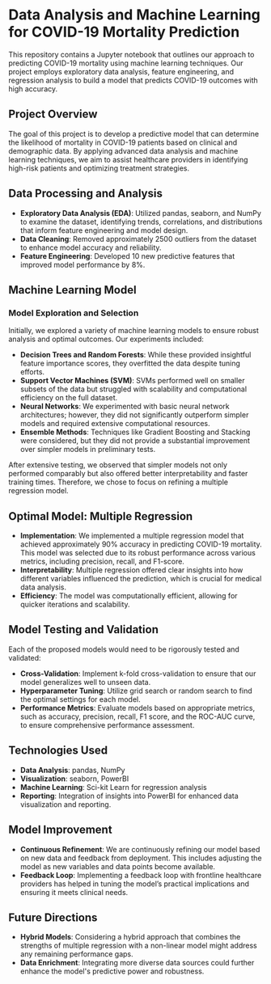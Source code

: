 # Data Analysis and Machine Learning for COVID-19 Mortality Prediction
This repository contains a Jupyter notebook that outlines our approach to predicting COVID-19 mortality using machine learning techniques. Our project employs exploratory data analysis, feature engineering, and regression analysis to build a model that predicts COVID-19 outcomes with high accuracy.

## Project Overview
The goal of this project is to develop a predictive model that can determine the likelihood of mortality in COVID-19 patients based on clinical and demographic data. By applying advanced data analysis and machine learning techniques, we aim to assist healthcare providers in identifying high-risk patients and optimizing treatment strategies.

## Data Processing and Analysis
- **Exploratory Data Analysis (EDA)**: Utilized pandas, seaborn, and NumPy to examine the dataset, identifying trends, correlations, and distributions that inform feature engineering and model design.
- **Data Cleaning**: Removed approximately 2500 outliers from the dataset to enhance model accuracy and reliability.
- **Feature Engineering**: Developed 10 new predictive features that improved model performance by 8%.

## Machine Learning Model

### Model Exploration and Selection
Initially, we explored a variety of machine learning models to ensure robust analysis and optimal outcomes. Our experiments included:

- **Decision Trees and Random Forests**: While these provided insightful feature importance scores, they overfitted the data despite tuning efforts.
- **Support Vector Machines (SVM)**: SVMs performed well on smaller subsets of the data but struggled with scalability and computational efficiency on the full dataset.
- **Neural Networks**: We experimented with basic neural network architectures; however, they did not significantly outperform simpler models and required extensive computational resources.
- **Ensemble Methods**: Techniques like Gradient Boosting and Stacking were considered, but they did not provide a substantial improvement over simpler models in preliminary tests.

After extensive testing, we observed that simpler models not only performed comparably but also offered better interpretability and faster training times. Therefore, we chose to focus on refining a multiple regression model.

## Optimal Model: Multiple Regression
- **Implementation**: We implemented a multiple regression model that achieved approximately 90% accuracy in predicting COVID-19 mortality. This model was selected due to its robust performance across various metrics, including precision, recall, and F1-score.
- **Interpretability**: Multiple regression offered clear insights into how different variables influenced the prediction, which is crucial for medical data analysis.
- **Efficiency**: The model was computationally efficient, allowing for quicker iterations and scalability.

## Model Testing and Validation
Each of the proposed models would need to be rigorously tested and validated:
- **Cross-Validation**: Implement k-fold cross-validation to ensure that our model generalizes well to unseen data.
- **Hyperparameter Tuning**: Utilize grid search or random search to find the optimal settings for each model.
- **Performance Metrics**: Evaluate models based on appropriate metrics, such as accuracy, precision, recall, F1 score, and the ROC-AUC curve, to ensure comprehensive performance assessment.

## Technologies Used
- **Data Analysis**: pandas, NumPy
- **Visualization**: seaborn, PowerBI
- **Machine Learning**: Sci-kit Learn for regression analysis
- **Reporting**: Integration of insights into PowerBI for enhanced data visualization and reporting.

## Model Improvement
- **Continuous Refinement**: We are continuously refining our model based on new data and feedback from deployment. This includes adjusting the model as new variables and data points become available.
- **Feedback Loop**: Implementing a feedback loop with frontline healthcare providers has helped in tuning the model’s practical implications and ensuring it meets clinical needs.

## Future Directions
- **Hybrid Models**: Considering a hybrid approach that combines the strengths of multiple regression with a non-linear model might address any remaining performance gaps.
- **Data Enrichment**: Integrating more diverse data sources could further enhance the model's predictive power and robustness.

